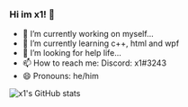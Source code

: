 ### Hi im x1! 👋

- 🔭 I’m currently working on myself...
- 🌱 I’m currently learning c++, html and wpf
- 🤔 I’m looking for help life...
- 📫 How to reach me: Discord: x1#3243
- 😄 Pronouns: he/him


![x1's GitHub stats](https://github-readme-stats.vercel.app/api?username=x1official&show_icons=true&theme=dracula)
